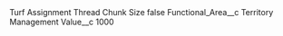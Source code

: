 <?xml version="1.0" encoding="UTF-8"?>
<CustomMetadata xmlns="http://soap.sforce.com/2006/04/metadata" xmlns:xsi="http://www.w3.org/2001/XMLSchema-instance" xmlns:xsd="http://www.w3.org/2001/XMLSchema">
    <label>Turf Assignment Thread Chunk Size</label>
    <protected>false</protected>
    <values>
        <field>Functional_Area__c</field>
        <value xsi:type="xsd:string">Territory Management</value>
    </values>
    <values>
        <field>Value__c</field>
        <value xsi:type="xsd:string">1000</value>
    </values>
</CustomMetadata>
